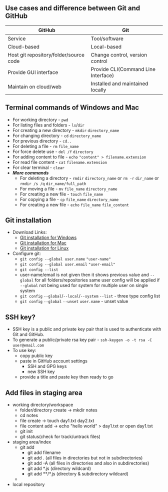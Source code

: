 ## Use cases and difference between Git and GitHub
| GitHub | Git |
|---|---|
|Service | Tool/software |
| Cloud-based | Local-based |
|Host git repository/folder/source code|Change control, version control|
|Provide GUI interface|Provide CLI(Command Line Interface)|
|Maintain on cloud/web|Installed and maintained locally|



## Terminal commands of  Windows and Mac
- For working directory - `pwd`
- For listing files and folders - `ls`/`dir`
- For creating a new directory - `mkdir` `directory_name`
- For changing directory - `cd` `directory_name`
- For previous directory - `cd..`
- For deleting a file - `rm` `file_name`
- For force delete use - `del /f` `directory`
- For adding content to file - `echo` `"content" > filename.extension`
- For read file content - `cat` `filename.extension`
- For clear terminal - `clear`
- ___More commands___
    - For deleting a directory - `rmdir` `directory_name` or `rm -r` `dir_name` or `rmdir /s /q` `dir_name/full_path` 
    - For moving a file - `mv` `file_name` `directory_name`
    - For creating a new file - `touch` `file_name`
    - For copying a file - `cp` `file_name` `directory_name`
    - For creating a new file - `echo` `file_name` `file_content`


## Git installation
- Download Links:
    - [Git installation for Windows](https://git-scm.com/download/win)
    - [Git installation for Mac](https://git-scm.com/download/mac)
    - [Git installation for Linux](https://git-scm.com/download/linux)
- Configure git:
    - `git config --global user.name` `"user-name"`
    - `git config --global user.email` `"user-email"`
    - `git config --list`
    - user-name/email is not given then it shows previous value and `--global` for all folders/repositories same user config will be applied if `--global` not being used for system for multiple user on single system 
    - `git config` `--global`/`--local`/`--system` `--list` - three type config list
    - `git config` `--global` `--unset` `user.name` - unset value

## SSH key?
- SSH key is a public and private key pair that is used to authenticate with Git and GitHub.
- To generate a public/private rsa key pair - `ssh-keygen -o -t rsa -C` `user@email.com`
- To use key:
    - copy public key
    - paste in GitHub account settings
        - SSH and GPG keys 
        - new SSH key
    - provide a title and paste key then ready to go

## Add files in staging area
- working directory/workspace 
    - folder/directory create -> mkdir notes
    - cd notes
    - file create -> touch day1.txt day2.txt
    - file content add -> echo "hello world" > day1.txt or open day1.txt
    - git init 
    - git status(check for track/untrack files)
- staging area/index 
    - git add
        - git add filename
        - git add . (all files in directories but not in subdirectories)
        - git add -A (all files in directories and also in subdirectories)
        - git add *.js (directory wildcard)
        - git add **/*.js (directory & subdirectory wildcard)
    -
- local repository